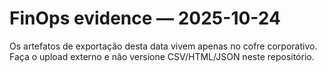# FinOps evidence — 2025-10-24

Os artefatos de exportação desta data vivem apenas no cofre corporativo.
Faça o upload externo e não versione CSV/HTML/JSON neste repositório.
